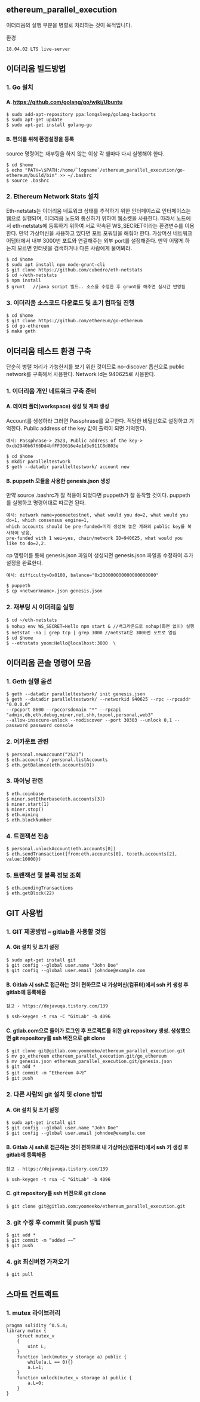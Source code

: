 ## ethereum_parallel_execution

이더리움의 실행 부분을 병렬로 처리하는 것이 목적입니다.

환경

    18.04.02 LTS live-server
    
## 이더리움 빌드방법

### 1. Go 설치
#### A.	https://github.com/golang/go/wiki/Ubuntu
```
$ sudo add-apt-repository ppa:longsleep/golang-backports
$ sudo apt-get update
$ sudo apt-get install golang-go
```
#### B.	편의를 위해 환경설정을 등록

source 명령어는 재부팅을 하지 않는 이상 각 쉘마다 다시 실행해야 한다.
```
$ cd $home
$ echo "PATH=\$PATH:/home/`logname`/ethereum_parallel_execution/go-ethereum/build/bin" >> ~/.bashrc
$ source .bashrc
```
### 2.	Ethereum Network Stats 설치
Eth-netstats는 이더리움 네트워크 상태를 추적하기 위한 인터페이스로 인터페이스는 웹으로 실행되며, 이더리움 노드와 통신하기 위하여 웹소켓을 사용한다. 따라서 노드에서 eth-netstats에 등록하기 위하여 서로 약속된 WS_SECRET이라는 환경변수를 이용한다. 만약 가상머신을 사용하고 있다면 포트 포워딩을 해줘야 한다. 가상머신 네트워크 어댑터에서 내부 3000번 포트와 연결해주는 외부 port를 설정해준다. 만약 어떻게 하는지 모르면 인터넷을 검색하거나 다른 사람에게 물어봐라.
```
$ cd $home
$ sudo apt install npm node-grunt-cli
$ git clone https://github.com/cubedro/eth-netstats
$ cd ~/eth-netstats
$ npm install
$ grunt   //java script 빌드.. 소스를 수정한 후 grunt를 해주면 실시간 반영됨
```
### 3.	이더리움 소스코드 다운로드 및 초기 컴파일 진행
```
$ cd $home
$ git clone https://github.com/ethereum/go-ethereum
$ cd go-ethereum
$ make geth
```
## 이더리움 테스트 환경 구축
단순히 병렬 처리가 가능한지를 보기 위한 것이므로 no-discover 옵션으로 public network를 구축해서 사용한다. Network Id는 940625로 사용한다.
### 1.	이더리움 개인 네트워크 구축 준비
#### A.	데이터 폴더(workspace) 생성 및 계좌 생성
Account를 생성하라 그러면 Passphrase를 요구한다. 적당한 비밀번호로 설정하고 기억한다. Public address of the key 값이 출력이 되면 기억한다.
```
예시: Passphrase-> 2523, Public address of the key-> 0xcb2940b6766Dd4bfFF30616e4e1d3e911C8d803e
```
```
$ cd $home
$ mkdir paralleltestwork
$ geth --datadir paralleltestwork/ account new
```
#### B.	puppeth 모듈을 사용한 genesis.json 생성
만약 source .bashrc가 잘 적용이 되었다면 puppeth가 잘 동작할 것이다. puppeth를 실행하고 명령어대로 따르면 된다.
```
예시: network name=yoomeetestnet, what would you do=2, what would you do=1, which consensus engine=1, 
which accounts should be pre-funded=미리 생성해 놓은 계좌의 public key를 복사하여 넣음, 
pre-funded with 1 wei=yes, chain/network ID=940625, what would you like to do=2,2.
```
cp 명령어를 통해 genesis.json 파일이 생성되면 genesis.json 파일을 수정하여 추가 설정을 완료한다.
```
예시: difficulty=0x0100, balance="0x200000000000000000000"
```
```
$ puppeth
$ cp <networkname>.json genesis.json
```
### 2.	재부팅 시 이더리움 실행
```
$ cd ~/eth-netstats
$ nohup env WS_SECRET=Hello npm start & //백그라운드로 nohup(화면 없이) 실행
$ netstat -na | grep tcp | grep 3000 //netstat은 3000번 포트로 열림
$ cd $home
$ --ethstats yoom:Hello@localhost:3000	\
```
## 이더리움 콘솔 명령어 모음
### 1.	Geth 실행 옵션
```
$ geth --datadir paralleltestwork/ init genesis.json
$ geth --datadir paralleltestwork/ --networkid 940625 --rpc --rpcaddr "0.0.0.0" 
--rpcport 8600 --rpccorsdomain "*" --rpcapi "admin,db,eth,debug,miner,net,shh,txpool,personal,web3" 
--allow-insecure-unlock --nodiscover --port 30303 --unlock 0,1 --password password console
```
### 2.	어카운트 관련
```
$ personal.newAccount(“2523”)
$ eth.accounts / personal.listAccounts
$ eth.getBalance(eth.accounts[0])
```
### 3.	마이닝 관련
```
$ eth.coinbase
$ miner.setEtherbase(eth.accounts[3])
$ miner.start(1)
$ miner.stop()
$ eth.mining
$ eth.blockNumber
```
### 4.	트랜잭션 전송
```
$ personal.unlockAccount(eth.accounts[0])
$ eth.sendTransaction({from:eth.accounts[0], to:eth.accounts[2], value:10000})
```
### 5.	트랜잭션 및 블록 정보 조회
```
$ eth.pendingTransactions
$ eth.getBlock(22)
```
## GIT 사용법
### 1.	GIT 제공방법 – gitlab을 사용할 것임
#### A.	Git 설치 및 초기 설정
```
$ sudo apt-get install git
$ git config --global user.name "John Doe"
$ git config --global user.email johndoe@example.com
```
#### B.	Gitlab 시 ssh로 접근하는 것이 편하므로 내 가상머신(컴퓨터)에서 ssh 키 생성 후 gitlab에 등록해줌
```
참고 - https://dejavuqa.tistory.com/139
```
```
$ ssh-keygen -t rsa -C "GitLab" -b 4096
```
#### C.	gtlab.com으로 들어가 로그인 후 프로젝트를 위한 git repository 생성. 생성했으면 git repository를 ssh 버전으로 git clone
```
$ git clone git@gitlab.com:yoomeeko/ethereum_parallel_execution.git
$ mv go_ethereum ethereum_parallel_execution.git/go_ethereum
$ mv genesis.json ethereum_parallel_execution.git/genesis.json
$ git add *
$ git commit -m “Ethereum 추가”
$ git push
```
### 2.	다른 사람의 git 설치 및 clone 방법
#### A.	Git 설치 및 초기 설정
```
$ sudo apt-get install git
$ git config --global user.name "John Doe"
$ git config --global user.email johndoe@example.com
```
#### B.	Gitlab 시 ssh로 접근하는 것이 편하므로 내 가상머신(컴퓨터)에서 ssh 키 생성 후 gitlab에 등록해줌
```
참고 - https://dejavuqa.tistory.com/139
```
```
$ ssh-keygen -t rsa -C "GitLab" -b 4096
```
#### C.	git repository를 ssh 버전으로 git clone
```
$ git clone git@gitlab.com:yoomeeko/ethereum_parallel_execution.git
```
### 3.	git 수정 후 commit 및 push 방법
```
$ git add *
$ git commit -m “added ~~”
$ git push
```
### 4.	git 최신버전 가져오기
```
$ git pull
```
## 스마트 컨트랙트
### 1. mutex 라이브러리
```
pragma solidity ^0.5.4;
library mutex {
    struct mutex_v
    {
        uint L;
    }
    function lock(mutex_v storage a) public {
        while(a.L == 0){}
        a.L=1;
    }
    function unlock(mutex_v storage a) public {
        a.L=0;
    }
}
```
